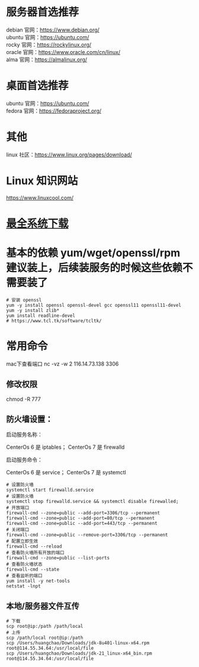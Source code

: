 # 服务器首选推荐
debian 官网：https://www.debian.org/ \
ubuntu 官网：https://ubuntu.com/ \
rocky 官网：https://rockylinux.org/ \
oracle 官网：https://www.oracle.com/cn/linux/ \
alma 官网：https://almalinux.org/
# 桌面首选推荐
ubuntu 官网：https://ubuntu.com/ \
fedora 官网：https://fedoraproject.org/
# 其他
linux 社区：https://www.linux.org/pages/download/

# Linux 知识网站
https://www.linuxcool.com/

# [最全系统下载](https://www.linux.org/pages/download/)

# 基本的依赖 yum/wget/openssl/rpm 建议装上，后续装服务的时候这些依赖不需要装了
```shell
# 安装 openssl
yum -y install openssl openssl-devel gcc openssl11 openssl11-devel
yum -y install zlib*
yum install readline-devel
# https://www.tcl.tk/software/tcltk/
```

# 常用命令
mac下查看端口 nc -vz -w 2 116.14.73.138 3306

## 修改权限
chmod -R 777

## 防火墙设置：
启动服务名称：

CenterOs 6 是 iptables；
CenterOs 7 是 firewalld

启动服务命令：

CenterOs 6 是 service；
CenterOs 7 是 systemctl

```shell
# 设置防火墙
systemctl start firewalld.service
# 设置防火墙
systemctl stop firewalld.service && systemctl disable firewalled;
# 开放端口
firewall-cmd --zone=public --add-port=3306/tcp --permanent
firewall-cmd --zone=public --add-port=80/tcp --permanent
firewall-cmd --zone=public --add-port=443/tcp --permanent
# 关闭端口
firewall-cmd --zone=public --remove-port=3306/tcp --permanent
# 配置立即生效
firewall-cmd --reload
# 查看防火墙所有开放的端口
firewall-cmd --zone=public --list-ports
# 查看防火墙状态
firewall-cmd --state
# 查看监听的端口
yum install -y net-tools
netstat -lnpt
```

## 本地/服务器文件互传
```shell
# 下载
scp root@ip:/path /path/local
# 上传
scp /path/local root@ip:/path
scp /Users/huangchao/Downloads/jdk-8u401-linux-x64.rpm root@114.55.34.64:/usr/local/file
scp /Users/huangchao/Downloads/jdk-21_linux-x64_bin.rpm root@114.55.34.64:/usr/local/file
```

[//]: # (sourcecode /usr/local/src)
[//]: # (file /usr/local/file)
